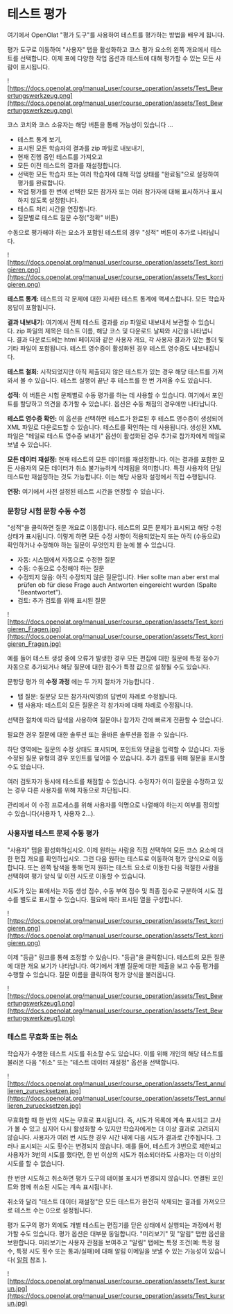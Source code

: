 # 테스트 평가

여기에서 OpenOlat "평가 도구"를 사용하여 테스트를 평가하는 방법을 배우게 됩니다.

평가 도구로 이동하여 "사용자" 탭을 활성화하고 코스 평가 요소의 왼쪽 개요에서 테스트를 선택합니다. 이제 표에 다양한 작업 옵션과 테스트에 대해 평가할 수 있는 모든 사람이 표시됩니다.

![https://docs.openolat.org/manual_user/course_operation/assets/Test_Bewertungswerkzeug.png](https://docs.openolat.org/manual_user/course_operation/assets/Test_Bewertungswerkzeug.png)

코스 코치와 코스 소유자는 해당 버튼을 통해 가능성이 있습니다 ...

- 테스트 통계 보기,
- 표시된 모든 학습자의 결과를 zip 파일로 내보내기,
- 현재 진행 중인 테스트를 가져오고
- 모든 이전 테스트의 결과를 재설정합니다.
- 선택한 모든 학습자 또는 여러 학습자에 대해 작업 상태를 "완료됨"으로 설정하여 평가를 완료합니다.
- 작업 평가를 한 번에 선택한 모든 참가자 또는 여러 참가자에 대해 표시하거나 표시하지 않도록 설정합니다.
- 테스트 처리 시간을 연장합니다.
- 질문별로 테스트 질문 수정("정확" 버튼)

수동으로 평가해야 하는 요소가 포함된 테스트의 경우 "성적" 버튼이 추가로 나타납니다.

![https://docs.openolat.org/manual_user/course_operation/assets/Test_korrigieren.png](https://docs.openolat.org/manual_user/course_operation/assets/Test_korrigieren.png)

**테스트 통계:** 테스트의 각 문제에 대한 자세한 테스트 통계에 액세스합니다. 모든 학습자 응답이 포함됩니다.

**결과 내보내기:** 여기에서 전체 테스트 결과를 zip 파일로 내보내서 보관할 수 있습니다. zip 파일의 제목은 테스트 이름, 해당 코스 및 다운로드 날짜와 시간을 나타냅니다. 결과 다운로드에는 html 페이지와 같은 사용자 개요, 각 사용자 결과가 있는 폴더 및 기타 파일이 포함됩니다. 테스트 영수증이 활성화된 경우 테스트 영수증도 내보내집니다.

**테스트 철회:** 시작되었지만 아직 제출되지 않은 테스트가 있는 경우 해당 테스트를 가져와서 볼 수 있습니다. 테스트 실행이 끝난 후 테스트를 한 번 가져올 수도 있습니다.

**성적:** 이 버튼은 시험 문제별로 수동 평가를 하는 데 사용할 수 있습니다. 여기에서 포인트를 할당하고 의견을 추가할 수 있습니다. 옵션은 수동 채점의 경우에만 나타납니다.

**테스트 영수증 확인:** 이 옵션을 선택하면 테스트가 완료된 후 테스트 영수증이 생성되어 XML 파일로 다운로드할 수 있습니다. 테스트를 확인하는 데 사용됩니다. 생성된 XML 파일은 "메일로 테스트 영수증 보내기" 옵션이 활성화된 경우 추가로 참가자에게 메일로 보낼 수 있습니다.

**모든 데이터 재설정:** 현재 테스트의 모든 데이터를 재설정합니다. 이는 결과를 포함한 모든 사용자의 모든 데이터가 취소 불가능하게 삭제됨을 의미합니다. 특정 사용자의 단일 테스트만 재설정하는 것도 가능합니다. 이는 해당 사용자 설정에서 직접 수행됩니다.

**연장:** 여기에서 사전 설정된 테스트 시간을 연장할 수 있습니다.

### 문항당 시험 문항 수동 수정

"성적"을 클릭하면 질문 개요로 이동합니다. 테스트의 모든 문제가 표시되고 해당 수정 상태가 표시됩니다. 이렇게 하면 모든 수정 사항이 적용되었는지 또는 아직 (수동으로) 확인하거나 수정해야 하는 질문이 무엇인지 한 눈에 볼 수 있습니다.

- 자동: 시스템에서 자동으로 수정한 질문
- 수동: 수동으로 수정해야 하는 질문
- 수정되지 않음: 아직 수정되지 않은 질문입니다. Hier sollte man aber erst mal prüfen ob für diese Frage auch Antworten eingereicht wurden (Spalte "Beantwortet").
- 검토: 추가 검토를 위해 표시된 질문

![https://docs.openolat.org/manual_user/course_operation/assets/Test_korrigieren_Fragen.jpg](https://docs.openolat.org/manual_user/course_operation/assets/Test_korrigieren_Fragen.jpg)

예를 들어 테스트 생성 중에 오류가 발생한 경우 모든 편집에 대한 질문에 특정 점수가 자동으로 추가되거나 해당 질문에 대한 점수가 특정 값으로 설정될 수도 있습니다.

문항당 평가 의 **수정 과정** 에는 두 가지 절차가 가능합니다 .

- 탭 질문: 질문당 모든 참가자(익명)의 답변이 차례로 수정됩니다.
- 탭 사용자: 테스트의 모든 질문은 각 참가자에 대해 차례로 수정됩니다.

선택한 절차에 따라 탐색을 사용하여 질문이나 참가자 간에 빠르게 전환할 수 있습니다.

필요한 경우 질문에 대한 솔루션 또는 올바른 솔루션을 접을 수 있습니다.

하단 영역에는 질문의 수정 상태도 표시되며, 포인트와 댓글을 입력할 수 있습니다. 자동 수정된 질문 유형의 경우 포인트를 덮어쓸 수 있습니다. 추가 검토를 위해 질문을 표시할 수도 있습니다.

여러 검토자가 동시에 테스트를 채점할 수 있습니다. 수정자가 이미 질문을 수정하고 있는 경우 다른 사용자를 위해 자동으로 차단됩니다.

관리에서 이 수정 프로세스를 위해 사용자를 익명으로 나열해야 하는지 여부를 정의할 수 있습니다(사용자 1, 사용자 2...).

### 사용자별 테스트 문제 수동 평가

"사용자" 탭을 활성화하십시오. 이제 원하는 사람을 직접 선택하여 모든 코스 요소에 대한 편집 개요를 확인하십시오. 그런 다음 원하는 테스트로 이동하여 평가 양식으로 이동합니다. 또는 왼쪽 탐색을 통해 먼저 원하는 테스트 요소로 이동한 다음 적절한 사람을 선택하여 평가 양식 및 이전 시도로 이동할 수 있습니다.

시도가 있는 표에서는 자동 생성 점수, 수동 부여 점수 및 최종 점수로 구분하여 시도 점수를 별도로 표시할 수 있습니다. 필요에 따라 표시된 열을 구성합니다.

![https://docs.openolat.org/manual_user/course_operation/assets/Test_korrigieren.png](https://docs.openolat.org/manual_user/course_operation/assets/Test_korrigieren.png)

이제 "등급" 링크를 통해 조정할 수 있습니다. "등급"을 클릭합니다. 테스트의 모든 질문에 대한 개요 보기가 나타납니다. 여기에서 개별 질문에 대한 제출을 보고 수동 평가를 수행할 수 있습니다. 질문 이름을 클릭하여 평가 양식을 불러옵니다.

![https://docs.openolat.org/manual_user/course_operation/assets/Test_Bewertungswerkzeug1.png](https://docs.openolat.org/manual_user/course_operation/assets/Test_Bewertungswerkzeug1.png)

### 테스트 무효화 또는 취소

학습자가 수행한 테스트 시도를 취소할 수도 있습니다. 이를 위해 개인의 해당 테스트를 불러온 다음 "취소" 또는 "테스트 데이터 재설정" 옵션을 선택합니다.

![https://docs.openolat.org/manual_user/course_operation/assets/Test_annullieren_zuruecksetzen.jpg](https://docs.openolat.org/manual_user/course_operation/assets/Test_annullieren_zuruecksetzen.jpg)

무효화할 때 한 번의 시도는 무효로 표시됩니다. 즉, 시도가 목록에 계속 표시되고 교사가 볼 수 있고 심지어 다시 활성화할 수 있지만 학습자에게는 더 이상 결과로 고려되지 않습니다. 사용자가 여러 번 시도한 경우 시간 내에 다음 시도가 결과로 간주됩니다. 그러나 표시되는 시도 횟수는 변경되지 않습니다. 예를 들어, 테스트가 3번으로 제한되고 사용자가 3번의 시도를 했다면, 한 번 이상의 시도가 취소되더라도 사용자는 더 이상의 시도를 할 수 없습니다.

한 번만 시도하고 취소하면 평가 도구의 테이블 표시가 변경되지 않습니다. 연결된 포인트와 함께 취소된 시도는 계속 표시됩니다.

취소와 달리 "테스트 데이터 재설정"은 모든 테스트가 완전히 삭제되는 결과를 가져오므로 테스트 수는 0으로 설정됩니다.

평가 도구의 평가 외에도 개별 테스트는 편집기를 닫은 상태에서 실행되는 과정에서 평가할 수도 있습니다. 평가 옵션은 대부분 동일합니다. "미리보기" 및 "알림" 탭만 옵션을 보완합니다. 미리보기는 사용자 관점을 보여주고 "알림" 탭에는 특정 조건(예: 특정 점수, 특정 시도 횟수 또는 통과/실패)에 대해 알림 이메일을 보낼 수 있는 가능성이 있습니다( [알림](https://docs.openolat.org/manual_user/course_operation/Course_Reminders/) 참조 ).

![https://docs.openolat.org/manual_user/course_operation/assets/Test_kursrun.jpg](https://docs.openolat.org/manual_user/course_operation/assets/Test_kursrun.jpg)